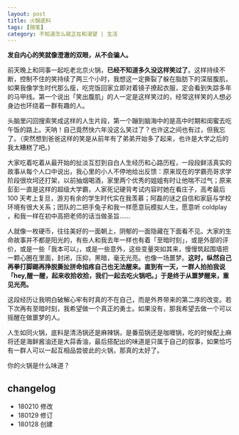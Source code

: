```yaml
---
layout: post
title: 火锅底料
tags: [随笔]
category: 不知道怎么就正在和渴望 | 生活
---
```


**发自内心的笑就像澄澈的双眼，从不会骗人。**

前天晚上和同事一起吃老北京火锅，**已经不知道多久没这样笑过了**。这样持续不断，控制不住的笑持续了两三个小时，我想这一定撕裂了躲在脂肪下的深层腹肌，如果我像学生时代那么瘦，吃完饭回家立即对着镜子撩起衣服，定会看到失踪多年的马甲线。第一个说出「笑出腹肌」的人一定是这样笑过的，经常这样笑的人想必身边也环绕着一群有趣的人。

头脑里闪回搜索笑成这样的人生片段，第一个蹦到脑海中的是高中时期和闺蜜去吃午饭的路上。天呐！自己竟然快六年没这么笑过了？也许这之间也有过，但我忘了。（突然想到爸爸这样的笑是从前年有了弟弟开始多了起来，也许是大学之后的我太糟糕了吧。)

大家吃着吃着从最开始的扯淡互怼到自白人生经历和心路历程，一段段鲜活真实的故事从每个人口中说出，我心里的小人不停地给出反馈：原来现在的学霸亮哥求学阶段很坎坷还打架，以前抽烟喝酒，家里两个优秀的姐姐有时让他喘不过气；原来彭彭一直是这样的超级大学霸，人家死记硬背考试内容时她在看庄子，高考最后 100 天考上复旦，游刃有余的学生时代实在我羡慕；阿磊的谜之自信和家庭与学校环境有很大关系；团队的二把手兔子和我一样愿意玩模拟人生，愿意听 coldplay ，和我一样在初中高把老师的话当做圣旨......

人就像一枚硬币，往往美好的一面朝上，阴郁的一面隐藏在下面看不见。大家的生命故事并不都是阳光的，有些人和我去年一样也有着「至暗时刻」，或是外部的评价，或是一些「我本可以」，或是一些意外，这些变量突如其来，慢慢筑起围墙把一颗心圈在里面，封闭，压抑，黑暗，毫无光亮。也像一场噩梦。**这时，纵然自己再拳打脚踢再挣脱撕扯拼命掐疼自己也无法醒来。直到有一天，一群人拍拍我说「hey,醒一醒，起来收拾收拾，我们一起去吃火锅吧。」于是终于从噩梦醒来，重见光亮。**

这段经历让我明白破解心牢有时真的不在自己，而是外界带来的第二序的改变。若下次再有至暗时刻，我希望做一个真正的勇士。如果没有，那我希望去做一个可以摇醒在做噩梦的人。

人生如同火锅，底料是清汤锅还是麻辣锅，是番茄锅还是咖喱锅，吃的时候配上麻将还是海鲜酱油还是大蒜香油，最后搭配出的味道是只属于自己的叙事，如果恰巧有一群人可以一起互相品尝彼此的火锅，那真的太好了。

你的火锅是什么味道？

## changelog
- 180210 修改
- 180129 修订
- 180128 创建